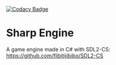 [![Codacy Badge](https://app.codacy.com/project/badge/Grade/a026e682c2d54f69a9bc24a392bb3295)](https://www.codacy.com/gh/bjr29/SharpEngine/dashboard?utm_source=github.com&amp;utm_medium=referral&amp;utm_content=bjr29/SharpEngine&amp;utm_campaign=Badge_Grade)
# Sharp Engine
A game engine made in C# with SDL2-CS: https://github.com/flibitijibibo/SDL2-CS
